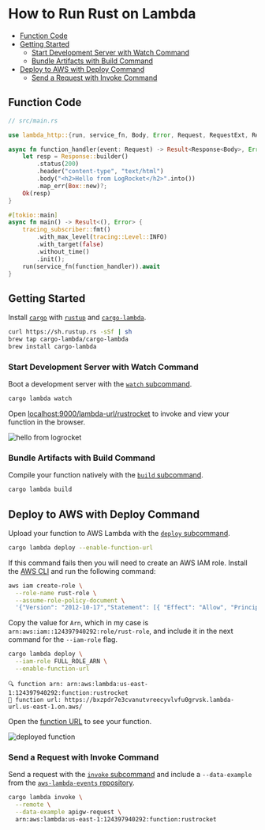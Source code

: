 # How to Run Rust on Lambda

* [Function Code](#function-code)
* [Getting Started](#getting-started)
  * [Start Development Server with Watch Command](#start-development-server-with-watch-command)
  * [Bundle Artifacts with Build Command](#bundle-artifacts-with-build-command)
* [Deploy to AWS with Deploy Command](#deploy-to-aws-with-deploy-command)
  * [Send a Request with Invoke Command](#send-a-request-with-invoke-command)

## Function Code

```rs
// src/main.rs

use lambda_http::{run, service_fn, Body, Error, Request, RequestExt, Response};

async fn function_handler(event: Request) -> Result<Response<Body>, Error> {
    let resp = Response::builder()
        .status(200)
        .header("content-type", "text/html")
        .body("<h2>Hello from LogRocket</h2>".into())
        .map_err(Box::new)?;
    Ok(resp)
}

#[tokio::main]
async fn main() -> Result<(), Error> {
    tracing_subscriber::fmt()
        .with_max_level(tracing::Level::INFO)
        .with_target(false)
        .without_time()
        .init();
    run(service_fn(function_handler)).await
}
```

## Getting Started

Install [`cargo`](https://doc.rust-lang.org/cargo/) with [`rustup`](https://doc.rust-lang.org/cargo/getting-started/installation.html) and [`cargo-lambda`](https://www.cargo-lambda.info/guide/installation.html).

```bash
curl https://sh.rustup.rs -sSf | sh
brew tap cargo-lambda/cargo-lambda
brew install cargo-lambda
```

### Start Development Server with Watch Command

Boot a development server with the [`watch` subcommand](https://www.cargo-lambda.info/commands/watch.html).

```bash
cargo lambda watch
```

Open [localhost:9000/lambda-url/rustrocket](http://localhost:9000/lambda-url/rustrocket) to invoke and view your function in the browser.

![hello from logrocket](https://user-images.githubusercontent.com/12433465/190524707-2ae17b2b-a5c2-4cf8-ae75-a1b8a52c7b15.png)

### Bundle Artifacts with Build Command

Compile your function natively with the [`build` subcommand](https://www.cargo-lambda.info/commands/build.html).

```bash
cargo lambda build
```

## Deploy to AWS with Deploy Command

Upload your function to AWS Lambda with the [`deploy` subcommand](https://www.cargo-lambda.info/commands/deploy.html).

```bash
cargo lambda deploy --enable-function-url
```

If this command fails then you will need to create an AWS IAM role. Install the [AWS CLI](https://docs.aws.amazon.com/cli/latest/userguide/getting-started-install.html) and run the following command:

```bash
aws iam create-role \
  --role-name rust-role \
  --assume-role-policy-document \
  '{"Version": "2012-10-17","Statement": [{ "Effect": "Allow", "Principal": {"Service": "lambda.amazonaws.com"}, "Action": "sts:AssumeRole"}]}'
```

Copy the value for `Arn`, which in my case is `arn:aws:iam::124397940292:role/rust-role`, and include it in the next command for the `--iam-role` flag.

```bash
cargo lambda deploy \
  --iam-role FULL_ROLE_ARN \
  --enable-function-url
```

```
🔍 function arn: arn:aws:lambda:us-east-1:124397940292:function:rustrocket
🔗 function url: https://bxzpdr7e3cvanutvreecyvlvfu0grvsk.lambda-url.us-east-1.on.aws/
```

Open the [function URL](https://bxzpdr7e3cvanutvreecyvlvfu0grvsk.lambda-url.us-east-1.on.aws/) to see your function.

![deployed function](https://user-images.githubusercontent.com/12433465/190524714-2235ac63-fd06-439a-9a84-2b5fb069e453.png)

### Send a Request with Invoke Command

Send a request with the [`invoke` subcommand](https://www.cargo-lambda.info/commands/invoke.html) and include a `--data-example` from the [`aws-lambda-events` repository](https://github.com/LegNeato/aws-lambda-events/).

```bash
cargo lambda invoke \
  --remote \
  --data-example apigw-request \
  arn:aws:lambda:us-east-1:124397940292:function:rustrocket
```
